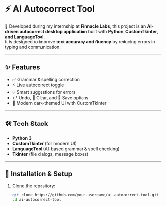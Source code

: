 # ⚡ AI Autocorrect Tool  

🚀 Developed during my internship at **Pinnacle Labs**, this project is an **AI-driven autocorrect desktop application** built with **Python, CustomTkinter, and LanguageTool**.  
It is designed to improve **text accuracy and fluency** by reducing errors in typing and communication.  

---

## ✨ Features
- ✅ Grammar & spelling correction  
- ⚡ Live autocorrect toggle  
- 💡 Smart suggestions for errors  
- ↩ Undo, 🧹 Clear, and 💾 Save options  
- 🎨 Modern dark-themed UI with CustomTkinter  

---

## 🛠️ Tech Stack
- **Python 3**  
- **CustomTkinter** (for modern UI)  
- **LanguageTool** (AI-based grammar & spell checking)  
- **Tkinter** (file dialogs, message boxes)  

---

## 📂 Installation & Setup

1. Clone the repository:
   ```bash
   git clone https://github.com/your-username/ai-autocorrect-tool.git
   cd ai-autocorrect-tool

